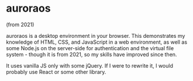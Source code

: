 # auroraos

(from 2021)

auroraos is a desktop environment in your browser. This demonstrates my knowledge of HTML, CSS, and JavaScript in a web environment, as well as some Node.js on the server-side for authentication and the virtual file system - though it is from 2021, so my skills have improved since then.

It uses vanilla JS only with some jQuery. If I were to rewrite it, I would probably use React or some other library.
